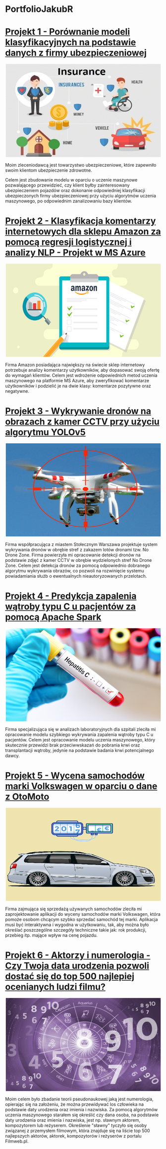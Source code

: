 # PortfolioJakubR

# [Projekt 1 - Porównanie modeli klasyfikacyjnych na podstawie danych z firmy ubezpieczeniowej](https://github.com/TheLordWeirdSloughFeg/proj_modele)

<p align="center">
  <img src="https://github.com/TheLordWeirdSloughFeg/PortfolioJakubR/blob/main/Obrazki/insurance.jpg"  width="500" height="300" />
</p>

Moim zleceniodawcą jest towarzystwo ubezpieczeniowe, które zapewniło swoim klientom ubezpieczenie zdrowotne. 

Celem jest zbudowanie modelu w oparciu o uczenie maszynowe pozwalającego przewidzieć, czy klient byłby zainteresowany ubezpieczeniem pojazdów oraz dokonanie odpowiedniej klasyfikacji ubezpieczonych firmy ubezpieczeniowej przy użyciu algorytmów uczenia maszynowego, po odpowiednim zanalizowaniu bazy klientów.
<br/>

# [Projekt 2 - Klasyfikacja komentarzy internetowych dla sklepu Amazon za pomocą regresji logistycznej i analizy NLP - Projekt w MS Azure](https://github.com/TheLordWeirdSloughFeg/proj_klasyf_kom)

<p align="center">
  <img src="https://github.com/TheLordWeirdSloughFeg/PortfolioJakubR/blob/main/Obrazki/amzn.jpg"  width="500" height="300" />
</p>

Firma Amazon posiadająca największy na świecie sklep internetowy potrzebuje analizy komentarzy użytkowników, aby dopasować swoją ofertę do wymagań klientów.
Celem jest wdrożenie odpowiednich metod uczenia maszynowego na platformie MS Azure, aby zweryfikować komentarze użytkowników i podzielić je na dwie klasy: komentarze pozytywne oraz negatywne.
<br/>

# [Projekt 3 - Wykrywanie dronów na obrazach z kamer CCTV przy użyciu algorytmu YOLOv5](https://github.com/TheLordWeirdSloughFeg/proj_wykr_dron)

<p align="center">
  <img src="https://github.com/TheLordWeirdSloughFeg/PortfolioJakubR/blob/main/Obrazki/anti-drone.jpg"  width="500" height="300" />
</p>
Firma współpracująca z miastem Stołecznym Warszawa projektuje system wykrywania dronów w obrębie stref z zakazem lotów dronami tzw. No Drone Zone. Firma powierzyła mi opracowanie detekcji dronów na podstawie zdjęć z kamer CCTV w obrębie wydzielonych stref No Drone Zone. Celem jest detekcja dronów za pomocą odpowiednio dobranego algorytmu wykrywania obrazów, co pozwoli na rozwinięcie systemu powiadamiania służb o ewentualnych nieautoryzowanych przelotach.
<br/>

# [Projekt 4 - Predykcja zapalenia wątroby typu C u pacjentów za pomocą Apache Spark](https://github.com/TheLordWeirdSloughFeg/proj_pred_chor)

<p align="center">
  <img src="https://github.com/TheLordWeirdSloughFeg/PortfolioJakubR/blob/main/Obrazki/hepatitis-C.png"  width="500" height="300" />
</p>
Firma specjalizująca się w analizach laboratoryjnych dla szpitali zleciła mi opracowanie modelu szybkiego wykrywania zapalenia wątroby typu C u pacjentów. Celem jest opracowanie modelu uczenia maszynowego, który skutecznie przewidzi brak przeciwwskazań do pobrania krwi oraz transplantacji wątroby, jedynie na podstawie badania krwi potencjalnego dawcy.
<br/>

# [Projekt 5 - Wycena samochodów marki Volkswagen w oparciu o dane z OtoMoto](https://github.com/TheLordWeirdSloughFeg/proj_wyc_VW_oto_moto)
<p align="center">
  <img src="https://github.com/TheLordWeirdSloughFeg/PortfolioJakubR/blob/main/Obrazki/estim.png"  width="500" height="300" />
</p>
Firma zajmująca się sprzedażą używanych samochodów zleciła mi zaprojektowanie aplikacji do wyceny samochodów marki Volkswagen, która pomoże osobom chcącym szybko sprzedać samochód tej marki. Aplikacja musi być interaktywna i wygodna w użytkowaniu, tak, aby można było określać poszczególne szczegóły techniczne takie jak: rok produkcji, przebieg itp. mające wpływ na cenę pojazdu.

<br/>

# [Projekt 6 - Aktorzy i numerologia - Czy Twoja data urodzenia pozwoli dostać się do top 500 najlepiej ocenianych ludzi filmu?](https://github.com/TheLordWeirdSloughFeg/proj_bad_numer)
<p align="center">
  <img src="https://github.com/TheLordWeirdSloughFeg/PortfolioJakubR/blob/main/Obrazki/NUMEROLOGY.jpg"  width="500" height="300" />
</p>

Moim celem było zbadanie teorii pseudonaukowej jaką jest numerologia, opierając się na założeniu, że można przewidywać los człowieka na podstawie daty urodzenia oraz imienia i nazwiska. Za pomocą algorytmów uczenia maszynowego starałem się określić czy dana osoba, na podstawie daty urodzenia oraz imienia i nazwiska, jest np. sławnym aktorem, kompozytorem lub reżyserem. Określenie "sławny" tyczyło się osoby związanej z przemysłem filmowym, która znajduje się na liście top 500 najlepszych aktorów, aktorek, kompozytorów i reżyserów z portalu Filmweb.pl.
